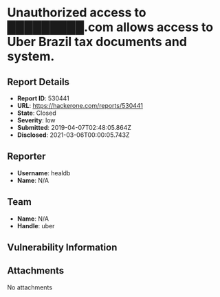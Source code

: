 # Unauthorized access to █████████.com allows access to Uber Brazil tax documents and system.

## Report Details
- **Report ID**: 530441
- **URL**: https://hackerone.com/reports/530441
- **State**: Closed
- **Severity**: low
- **Submitted**: 2019-04-07T02:48:05.864Z
- **Disclosed**: 2021-03-06T00:00:05.743Z

## Reporter
- **Username**: healdb
- **Name**: N/A

## Team
- **Name**: N/A
- **Handle**: uber

## Vulnerability Information


## Attachments
No attachments
